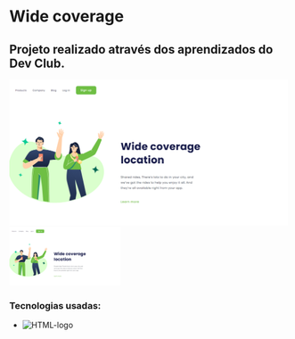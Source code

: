 <h1>Wide coverage</h1>

<h2>Projeto realizado através dos aprendizados do Dev Club.</h2>

<img src="https://github.com/MatheusCardao/Wide_coverage/blob/main/img/Wide_coverage_pc.PNG?raw=true" width= 500px>

<img src="https://github.com/MatheusCardao/Wide_coverage/blob/main/img/Wide_coverage_pc.PNG?raw=true" width= 200px>

<h3>Tecnologias usadas:</h3>

- <img src="https://img.shields.io/badge/HTML5-E34F26?style=for-the-badge&logo=html5&logoColor=white" alt="HTML-logo" width= 100px>
